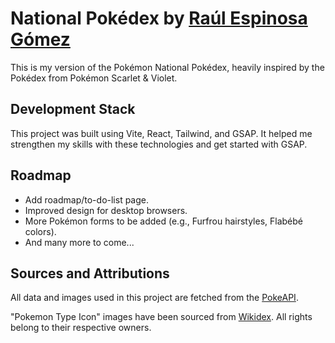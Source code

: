 # National Pokédex by [Raúl Espinosa Gómez](https://www.linkedin.com/in/raulespinosagomez/)

This is my version of the Pokémon National Pokédex, heavily inspired by the Pokédex from Pokémon Scarlet & Violet.

## Development Stack

This project was built using Vite, React, Tailwind, and GSAP. It helped me strengthen my skills with these technologies and get started with GSAP.

## Roadmap
- Add roadmap/to-do-list page.
- Improved design for desktop browsers.
- More Pokémon forms to be added (e.g., Furfrou hairstyles, Flabébé colors).
- And many more to come...

## Sources and Attributions

All data and images used in this project are fetched from the [PokeAPI](https://pokeapi.co/).

"Pokemon Type Icon" images have been sourced from [Wikidex](https://www.wikidex.net/wiki/Tipo). All rights belong to their respective owners.
